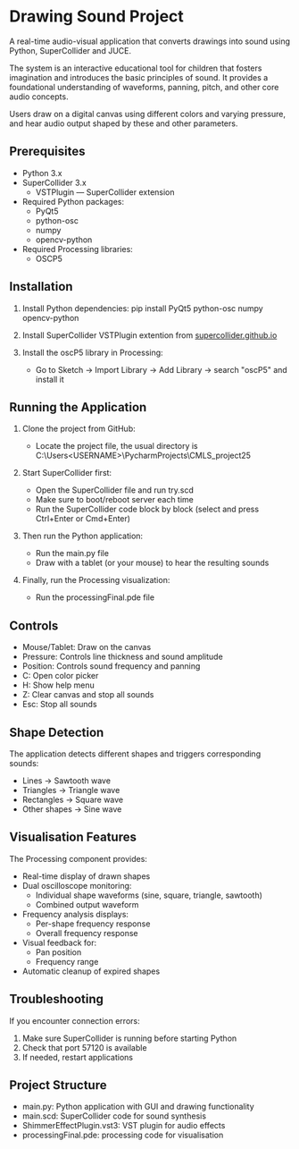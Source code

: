 Drawing Sound Project
====================

A real-time audio-visual application that converts drawings into sound using Python, SuperCollider and JUCE. 

The system is an interactive educational tool for children that fosters imagination and introduces the basic principles of sound. It provides a foundational understanding of waveforms, panning, pitch, and other core audio concepts. 

Users draw on a digital canvas using different colors and varying pressure, and hear audio output shaped by these and other parameters. 


Prerequisites
------------
- Python 3.x
- SuperCollider 3.x
    - VSTPlugin — SuperCollider extension
- Required Python packages:
  - PyQt5
  - python-osc
  - numpy
  - opencv-python
- Required Processing libraries:
  - OSCP5

Installation
-----------
1. Install Python dependencies:
   pip install PyQt5 python-osc numpy opencv-python

2. Install SuperCollider VSTPlugin extention from [supercollider.github.io](https://git.iem.at/pd/vstplugin/-/releases)

3. Install the oscP5 library in Processing:
   - Go to Sketch -> Import Library -> Add Library -> search "oscP5" and install it

Running the Application
----------------------
1. Clone the project from GitHub:
   - Locate the project file, the usual directory is C:\Users\<USERNAME>\PycharmProjects\CMLS_project25

2. Start SuperCollider first:
   - Open the SuperCollider file and run try.scd
   - Make sure to boot/reboot server each time
   - Run the SuperCollider code block by block (select and press Ctrl+Enter or Cmd+Enter)

3. Then run the Python application:
   - Run the main.py file
   - Draw with a tablet (or your mouse) to hear the resulting sounds

4. Finally, run the Processing visualization:
   - Run the processingFinal.pde file

Controls
--------
- Mouse/Tablet: Draw on the canvas
- Pressure: Controls line thickness and sound amplitude
- Position: Controls sound frequency and panning
- C: Open color picker
- H: Show help menu
- Z: Clear canvas and stop all sounds
- Esc: Stop all sounds

Shape Detection
--------------
The application detects different shapes and triggers corresponding sounds:
- Lines → Sawtooth wave
- Triangles → Triangle wave
- Rectangles → Square wave
- Other shapes → Sine wave

Visualisation Features
-------------------------------
The Processing component provides:
- Real-time display of drawn shapes
- Dual oscilloscope monitoring:
  - Individual shape waveforms (sine, square, triangle, sawtooth)
  - Combined output waveform
- Frequency analysis displays:
  - Per-shape frequency response
  - Overall frequency response
- Visual feedback for:
  - Pan position 
  - Frequency range 
- Automatic cleanup of expired shapes

Troubleshooting
--------------
If you encounter connection errors:
1. Make sure SuperCollider is running before starting Python
2. Check that port 57120 is available
3. If needed, restart applications

Project Structure
----------------
- main.py: Python application with GUI and drawing functionality
- main.scd: SuperCollider code for sound synthesis
- ShimmerEffectPlugin.vst3: VST plugin for audio effects
- processingFinal.pde: processing code for visualisation
